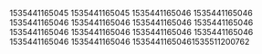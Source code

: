 1535441165045
1535441165045
1535441165046
1535441165046
1535441165046
1535441165046
1535441165046
1535441165046
1535441165046
1535441165046
1535441165046
1535441165046
1535441165046
1535441165046
15354411650461535511200762